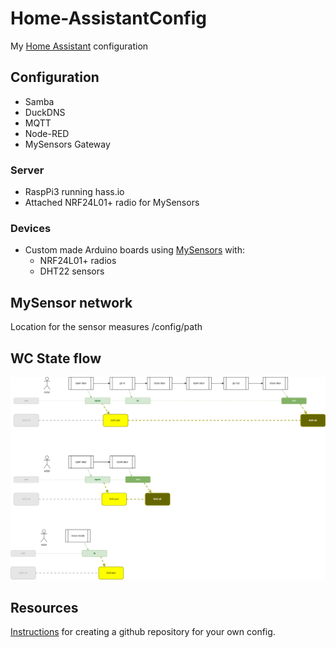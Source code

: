 # Home-AssistantConfig
My [Home Assistant](https://home-assistant.io) configuration

## Configuration
   * Samba
   * DuckDNS
   * MQTT
   * Node-RED
   * MySensors Gateway

### Server
   * RaspPi3 running hass.io
   * Attached NRF24L01+ radio for MySensors

### Devices
   * Custom made Arduino boards using [MySensors](https://www.mysensors.org/) with:
      * NRF24L01+ radios
      * DHT22 sensors

## MySensor network
Location for the sensor measures /config/path

## WC State flow
![WC State flow](./wc-flow.drawio.png)

## Resources
[Instructions](https://home-assistant.io/cookbook/githubbackup/) for creating a github repository for your own config. 